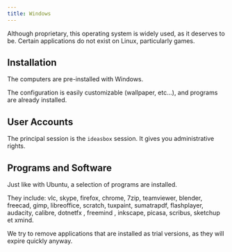```yaml
---
title: Windows
---
```


Although proprietary, this operating system is widely used, as it deserves to be.  Certain applications do not exist on Linux, particularly games.

## Installation

The computers are pre-installed with Windows.  

The configuration is easily customizable (wallpaper, etc...), and programs are already installed.

## User Accounts

The principal session is the `ideasbox` session.  It gives you administrative rights.

<to be completed>

## Programs and Software

Just like with Ubuntu, a selection of programs are installed.

They include: vlc, skype, firefox, chrome, 7zip, teamviewer, blender, freecad, gimp, libreoffice, scratch, tuxpaint, sumatrapdf, flashplayer, audacity, calibre, dotnetfx , freemind , inkscape, picasa, scribus, sketchup et xmind.

We try to remove applications that are installed as trial versions, as they will expire quickly anyway.
